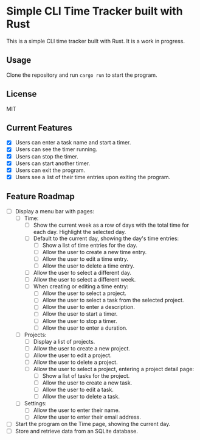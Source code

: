 # Simple CLI Time Tracker built with Rust

This is a simple CLI time tracker built with Rust. It is a work in progress.

## Usage

Clone the repository and run `cargo run` to start the program.

## License

MIT

## Current Features
- [x] Users can enter a task name and start a timer.
- [x] Users can see the timer running.
- [x] Users can stop the timer.
- [x] Users can start another timer.
- [x] Users can exit the program.
- [x] Users see a list of their time entries upon exiting the program.

## Feature Roadmap
- [ ] Display a menu bar with pages:
  - [ ] Time:
    - [ ] Show the current week as a row of days with the total time for each day. Highlight the selected day.
    - [ ] Default to the current day, showing the day's time entries:
      - [ ] Show a list of time entries for the day.
      - [ ] Allow the user to create a new time entry.
      - [ ] Allow the user to edit a time entry.
      - [ ] Allow the user to delete a time entry.
    - [ ] Allow the user to select a different day.
    - [ ] Allow the user to select a different week.
    - [ ] When creating or editing a time entry:
      - [ ] Allow the user to select a project.
      - [ ] Allow the user to select a task from the selected project.
      - [ ] Allow the user to enter a description.
      - [ ] Allow the user to start a timer.
      - [ ] Allow the user to stop a timer.
      - [ ] Allow the user to enter a duration.
  - [ ] Projects:
    - [ ] Display a list of projects.
    - [ ] Allow the user to create a new project.
    - [ ] Allow the user to edit a project.
    - [ ] Allow the user to delete a project.
    - [ ] Allow the user to select a project, entering a project detail page:
      - [ ] Show a list of tasks for the project.
      - [ ] Allow the user to create a new task.
      - [ ] Allow the user to edit a task.
      - [ ] Allow the user to delete a task.
  - [ ] Settings:
    - [ ] Allow the user to enter their name.
    - [ ] Allow the user to enter their email address.
- [ ] Start the program on the Time page, showing the current day.
- [ ] Store and retrieve data from an SQLite database.
